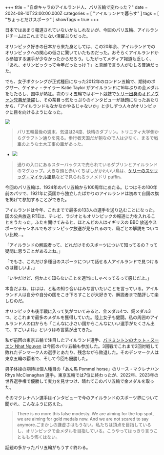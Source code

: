 +++
title = "自虐キャラのアイルランド人、パリ五輪で変わった？"
date = 2024-08-10T23:00:00.000Z
categories = [ "アイルランドで暮らす" ]
tags = [ "ちょっとだけスポーツ" ]
showTags = true
+++

日本ではあまり報道されていないかもしれないが、今回のパリ五輪、アイルランドチームはこれまでにない活躍ぶりだった。

<!--more-->

オリンピック好きの日本から来た身としては、この20年余、アイルランドでのオリンピックへの関心の低さに驚いていたものだった。おそらくアイルランドから参加する選手が少なかったからだろう。したがってメディア報道も乏しく、「あれ、オリンピックって今年だったっけ？」と真顔で言う人がむしろ普通だった。

でも、女子ボクシングが正式種目になった2012年のロンドン五輪で、期待のボクサー、ケイティ・テイラー Katie Taylor がアイルランドに16年ぶりの金メダルをもたらし、国中が熱狂。次のリオ五輪ではボート競技で[ケリー出身のオドノヴァン兄弟が活躍](https://www.riastra.com/2021/07/%E3%82%B1%E3%83%AA%E3%83%BC%E6%97%85%E8%A1%8C%E8%A8%98-%E3%82%B1%E3%83%AA%E3%83%BC%E7%8E%8B%E5%9B%BD%E3%81%AF%E7%86%B1%E5%B8%AF%E5%A4%9C%E3%81%AB/)し、その茶目っ気たっぷりのインタビューが話題になったあたりから、「アイルランドもなかなかやるじゃないか」と少しずつ人々がオリンピックに目を向けるようになった。

![](/2024-08-11-Olympics-1.webp)

> パリ五輪最後の週末、気温は24度、快晴のダブリン。トリニティ大学側からグラフトン通りを見る。歩行者天国だが朝なので人は少なく、まるで戦車のような土木工事の車があった。

* ![](/2024-08-11-Olympics-2.webp)

> 通りの入口にあるスターバックスで売られているダブリンとアイルランドのマグカップ。大きな頭と赤いくちばしがかわいい鳥は、[ケリーのスケリッグ・マイケル諸島](https://www.riastra.com/2021/07/%E3%82%B1%E3%83%AA%E3%83%BC%E6%97%85%E8%A1%8C%E8%A8%98-%E3%82%B9%E3%82%B1%E3%83%AA%E3%83%83%E3%82%B0%E8%AB%B8%E5%B3%B6%E3%81%A8%E3%83%81%E3%83%A7%E3%82%B3%E3%83%AC%E3%83%BC%E3%83%88/)などで見られるツノメドリ puffin。

今回のパリ五輪は、1924年のパリ五輪から100周年にあたる。じつはその100年前のパリで、1921年に英国から独立したばかりのアイルランドは初めて自国の旗を掲げて参加することができた。

アイルランドは今年、これまでで最多の133人の選手を送り込むことになった。国の公共放送 RTÉは、テレビ、ラジオともオリンピックの報道に力を入れることをうたった。ふたを開けてみると、ほとんどの人はイギリスの BBC 放送やスポーツチャンネルでもオリンピック放送が見られるので、局ごとの解説をついつい比較...。

「アイルランドの解説者って、どれだけそのスポーツについて知ってるの？って疑問に思うことがあるよね。」

「でもさ、これだけ多種目のスポーツについて話せる人アイルランドで見つけるのは難しいよ。」

「いやだけど、何かよく知らないことを適当にしゃべってるって感じだよ。」

本当だよね、ははは、と私の知り合いはみな言いたいことを言っている。アイルランド人は自分や自分の国をこき下ろすことが大好きで、解説者まで酷評して楽しむのだ。

オリンピックも後半戦に入って気がついてみると、金メダル4つ、銅メダル3つ、とこれまで最多のメダルを獲得していた。陸上女子も健闘。私の周囲のアイルランド人の口からも「こんなに小さい国からこんなにいい選手がたくさん出て、すごいよね」というほめ言葉が出てきた。

私が前回の東京五輪で注目したアイルランド選手、[バドミントンのナット・ヌーエン Nhat Nguyen](https://www.riastra.com/2021/08/%E3%82%AA%E3%83%AA%E3%83%B3%E3%83%94%E3%83%83%E3%82%AF%E3%83%9E%E3%83%A9%E3%82%BD%E3%83%B3%E3%81%AE%E3%82%B4%E3%83%9F%E7%AE%B1/) は今回のパリ五輪も参加した。3回戦でこれまで2回対戦して敗れたデンマーク人の選手とあたり、残念ながら敗退した。そのデンマーク人は東京五輪の覇者で、そして今回も優勝した。

男子体操の期待は個人種目の「あん馬 Pommel horse」のリース・マクレナハン Rhys McClenaghan 選手。東京五輪では7位に終わったが、2022年、2023年の世界選手権で優勝して実力を見せつけ、晴れてこのパリ五輪で金メダルを取った。

そのマクレナハン選手はインタビューで今のアイルランドのスポーツ界について聞かれ、こんなふうに応えた。

> There is no more this false modesty. We are aiming for the top spot, we are aiming for gold medals now. And we are not scared to say anymore.ごまかしの謙虚さはもうない。私たちは頂点を目指しているし、オリンピックで金メダルを目指している。こうやってはっきり言うことももう怖くはない。

話題の多かったパリ五輪がもうすぐ終わる。
